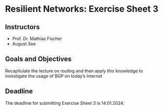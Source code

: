 # Resilient Networks: Exercise Sheet 3

## Instructors
- Prof. Dr. Mathias Fischer
- August See

## Goals and Objectives 
Recapitulate the lecture on routing and then apply this knowledge to investigate the usage of BGP on today’s Internet

## Deadline
The deadline for submitting Exercise Sheet 3 is 14.01.2024. 
